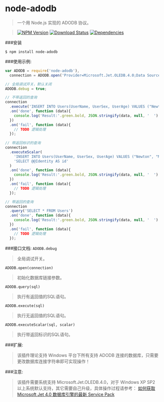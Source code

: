node-adodb
===========
>一个用 Node.js 实现的 ADODB 协议。

>[![NPM Version][npm-image]][npm-url]
>[![Download Status][download-image]][npm-url]
>[![Dependencies][david-image]][david-url]

###安装
```
$ npm install node-adodb
```

###使用示例:
```js
var ADODB = require('node-adodb'),
  connection = ADODB.open('Provider=Microsoft.Jet.OLEDB.4.0;Data Source=node-adodb.mdb;');

// 全局调试开关，默认关闭
ADODB.debug = true;

// 不带返回的查询
connection
  .execute('INSERT INTO Users(UserName, UserSex, UserAge) VALUES ("Newton", "Male", 25)')
  .on('done', function (data){
    console.log('Result:'.green.bold, JSON.stringify(data, null, '  ').bold);
  })
  .on('fail', function (data){
    // TODO 逻辑处理
  });
  
// 带返回标识的查询
connection
  .executeScalar(
    'INSERT INTO Users(UserName, UserSex, UserAge) VALUES ("Newton", "Male", 25)',
    'SELECT @@Identity AS id'
  )
  .on('done', function (data){
    console.log('Result:'.green.bold, JSON.stringify(data, null, '  ').bold);
  })
  .on('fail', function (data){
    // TODO 逻辑处理
  });

// 带返回的查询
connection
  .query('SELECT * FROM Users')
  .on('done', function (data){
    console.log('Result:'.green.bold, JSON.stringify(data, null, '  ').bold);
  })
  .on('fail', function (data){
    // TODO 逻辑处理
  });
```

###接口文档:
`ADODB.debug`
>全局调试开关。

`ADODB.open(connection)`
>初始化数据库链接参数。

`ADODB.query(sql)`
>执行有返回值的SQL语句。

`ADODB.execute(sql)`
>执行无返回值的SQL语句。

`ADODB.executeScalar(sql, scalar)`
>执行带返回标识的SQL语句。

###扩展:
>该插件理论支持 Windows 平台下所有支持 ADODB 连接的数据库，只需要更改数据库连接字符串即可实现操作！

###注意:
>该插件需要系统支持 Microsoft.Jet.OLEDB.4.0，对于 Windows XP SP2 以上系统默认支持，其它需要自己升级，具体操作过程请参考：
[如何获取 Microsoft Jet 4.0 数据库引擎的最新 Service Pack](http://support.microsoft.com/default.aspx?scid=kb;zh-CN;239114)

[npm-image]: https://img.shields.io/npm/v/node-adodb.svg?style=flat-square
[npm-url]: https://www.npmjs.org/package/node-adodb
[download-image]: https://img.shields.io/npm/dm/node-adodb.svg?style=flat-square
[david-image]: https://img.shields.io/david/nuintun/node-adodb.svg?style=flat-square
[david-url]: https://david-dm.org/nuintun/node-adodb
